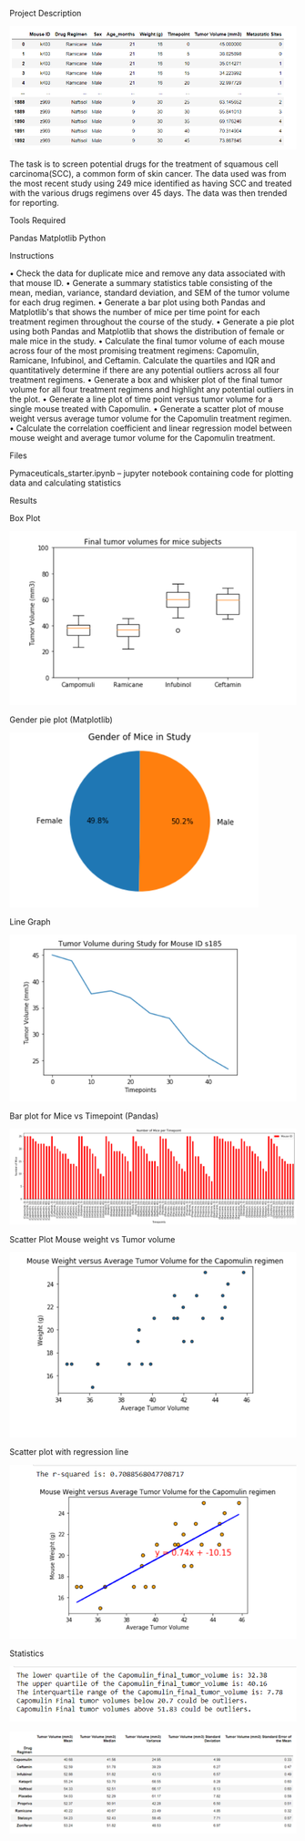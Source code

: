 Project Description

![](Pymaceuticals/DataFrame.png)

The task is to screen potential drugs for the treatment of squamous cell carcinoma(SCC), a common form of skin cancer. The 
data used was from the most recent study using 249 mice identified as having SCC and treated with the various drugs regimens 
over 45 days. The data was then trended for reporting.

Tools Required

Pandas
Matplotlib
Python

Instructions

• Check the data for duplicate mice and remove any data associated with that mouse ID.
• Generate a summary statistics table consisting of the mean, median, variance, standard deviation, and SEM of the tumor volume for each drug regimen.
• Generate a bar plot using both Pandas and Matplotlib's that shows the number of mice per time point for each treatment regimen throughout the course of the study.
• Generate a pie plot using both Pandas and Matplotlib that shows the distribution of female or male mice in the study.
• Calculate the final tumor volume of each mouse across four of the most promising treatment regimens: Capomulin, Ramicane, Infubinol, and Ceftamin. 
Calculate the quartiles and IQR and quantitatively determine if there are any potential outliers across all four treatment regimens.
•  Generate a box and whisker plot of the final tumor volume for all four treatment regimens and highlight any potential outliers in the plot.
• Generate a line plot of time point versus tumor volume for a single mouse treated with Capomulin.
• Generate a scatter plot of mouse weight versus average tumor volume for the Capomulin treatment regimen.
• Calculate the correlation coefficient and linear regression model between mouse weight and average tumor volume for the Capomulin treatment. 

Files

Pymaceuticals_starter.ipynb – jupyter notebook containing code for plotting data and calculating statistics

Results

Box Plot

![](Pymaceuticals/Boxplot.png)

Gender pie plot (Matplotlib)

![](Pymaceuticals/Gender_pie.png)

Line Graph

![](Pymaceuticals/Line.png)

Bar plot for Mice vs Timepoint (Pandas)

![](Pymaceuticals/Mice_vs_timepoint.png)

Scatter Plot Mouse weight vs Tumor volume

![](Pymaceuticals/Scatter.png)

Scatter plot with regression line

![](Pymaceuticals/Regression.png)

Statistics

![](Pymaceuticals/Outliers.png)

![](Pymaceuticals/Statistics.png)


